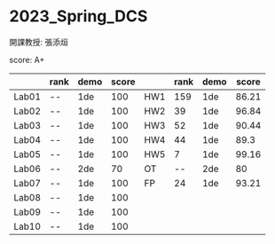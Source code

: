 # 2023_Spring_DCS
開課教授: 張添烜

score: A+

|  | rank | demo | score |  | rank | demo | score |
| ---  | ---| --- | --- |---  | ---| --- | --- |
| Lab01 | -- |1de| 100 | HW1 | 159 |1de| 86.21 |
| Lab02 | -- |1de| 100 | HW2 | 39 |1de| 96.84 |
| Lab03 | -- |1de| 100 | HW3 | 52 |1de| 90.44 |
| Lab04 | -- |1de| 100 | HW4 | 44 |1de| 89.3 |
| Lab05 | -- |1de| 100 | HW5 | 7 |1de| 99.16 |
| Lab06 | -- |2de| 70 | OT | -- |2de| 80 |
| Lab07 | -- |1de| 100 | FP | 24 |1de| 93.21 |
| Lab08 | -- |1de| 100 |
| Lab09 | -- |1de| 100 |
| Lab10 | -- |1de| 100 |
